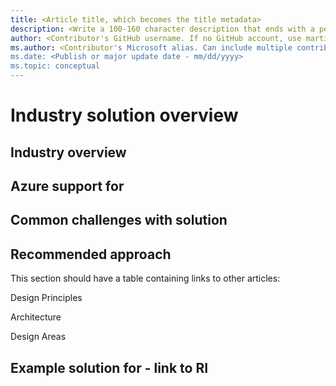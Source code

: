 ```yaml
---
title: <Article title, which becomes the title metadata>
description: <Write a 100-160 character description that ends with a period and ideally starts with a call to action. This becomes the browse card description.>
author: <Contributor's GitHub username. If no GitHub account, use martinekuan>
ms.author: <Contributor's Microsoft alias. Can include multiple contributors, separated by commas. If no alias, use the Microsoft email alias "architectures".>
ms.date: <Publish or major update date - mm/dd/yyyy>
ms.topic: conceptual
---
```


# Industry solution overview

## Industry overview 

 

## Azure support for <Industry> 

 

## Common challenges with <Industry> solution 

 

## Recommended approach 

This section should have a table containing links to other articles: 

Design Principles 

Architecture 

Design Areas 

 

## Example solution for <Industry> - link to RI 
